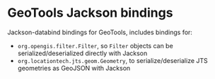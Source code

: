 # GeoTools Jackson bindings

Jackson-databind bindings for GeoTools, includes bindings for:

- `org.opengis.filter.Filter`, so `Filter` objects can be serialized/deserialized directly with Jackson
- `org.locationtech.jts.geom.Geometry`, to serialize/deserialize JTS geometries as GeoJSON with Jackson
